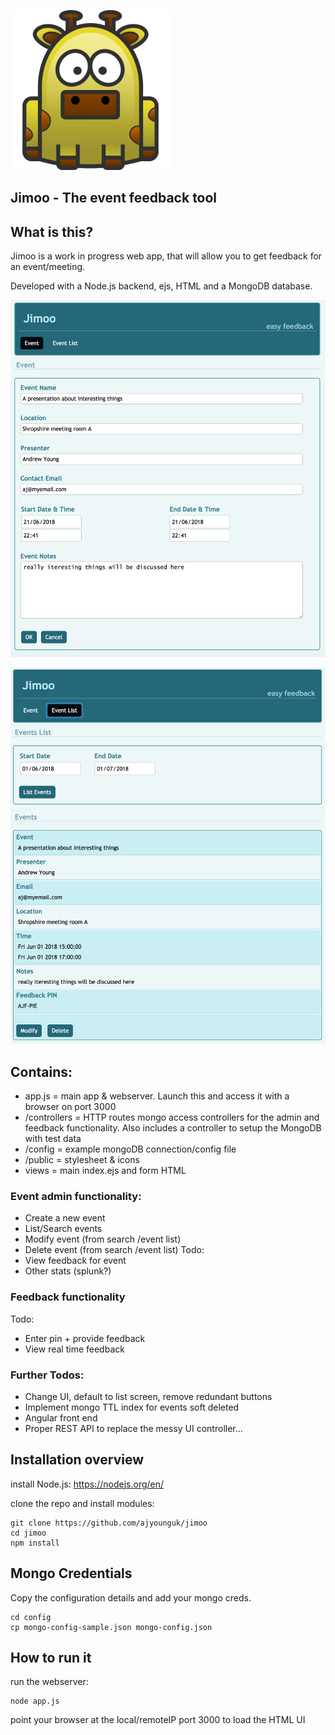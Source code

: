 ![Alt text](/public/jimoo.png?raw=true)

## Jimoo - The event feedback tool

## What is this?
Jimoo is a work in progress web app, that will allow you to get feedback for an event/meeting. 

Developed with a Node.js backend, ejs, HTML and a MongoDB database.

![Alt text](/screenshots/createevent.png?raw=true)

![Alt text](/screenshots/listevents.png?raw=true)

## Contains:
- app.js = main app & webserver. Launch this and access it with a browser on port 3000
- /controllers = HTTP routes mongo access controllers for the admin and feedback functionality. Also includes a controller to setup the MongoDB with test data
- /config = example mongoDB connection/config file
- /public = stylesheet & icons
- views = main index.ejs and form HTML

### Event admin functionality:
- Create a new event
- List/Search events
- Modify event (from search /event list)
- Delete event (from search /event list)
Todo:
- View feedback for event
- Other stats (splunk?)

### Feedback functionality
Todo:
- Enter pin + provide feedback
- View real time feedback

### Further Todos:
- Change UI, default to list screen, remove redundant buttons
- Implement mongo TTL index for events soft deleted
- Angular front end
- Proper REST API to replace the messy UI controller...


## Installation overview
install Node.js: https://nodejs.org/en/


clone the repo and install modules:

```
git clone https://github.com/ajyounguk/jimoo
cd jimoo
npm install
```

## Mongo Credentials
Copy the configuration details and add your mongo creds.
```
cd config
cp mongo-config-sample.json mongo-config.json
```


## How to run it
run the webserver:

```
node app.js
```

point your browser at the local/remoteIP port 3000 to load the HTML UI



